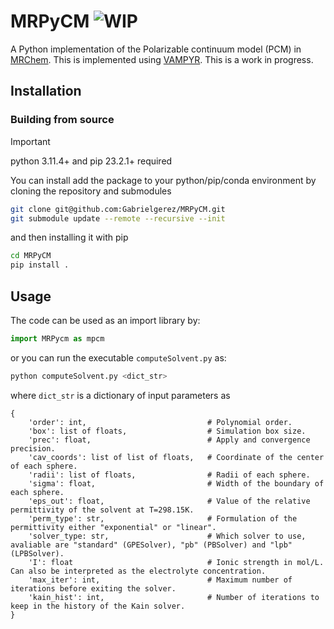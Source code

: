 # MRPyCM ![WIP](https://img.shields.io/badge/-WIP-blue)
A Python implementation of the Polarizable continuum model (PCM) in [MRChem](https://github.com/MRChemSoft/mrchem).
This is implemented using [VAMPYR](https://github.com/MRChemSoft/vampyr).
This is a work in progress.


## Installation
### Building from source

> [!IMPORTANT]
> python 3.11.4+ and pip 23.2.1+ required

You can install add the package to your python/pip/conda environment by cloning the repository and submodules
```bash
git clone git@github.com:Gabrielgerez/MRPyCM.git
git submodule update --remote --recursive --init
```
and then installing it with pip 

```bash
cd MRPyCM
pip install .
``` 

## Usage
The code can be used as an import library by:
``` python
import MRPycm as mpcm
```
or you can run the executable `computeSolvent.py` as:

```bash
python computeSolvent.py <dict_str>
```

where `dict_str` is a dictionary of input parameters as

```
{
    'order': int,                           # Polynomial order.
    'box': list of floats,                  # Simulation box size.
    'prec': float,                          # Apply and convergence precision.
    'cav_coords': list of list of floats,   # Coordinate of the center of each sphere.
    'radii': list of floats,                # Radii of each sphere.
    'sigma': float,                         # Width of the boundary of each sphere.
    'eps_out': float,                       # Value of the relative permittivity of the solvent at T=298.15K.
    'perm_type': str,                       # Formulation of the permittivity either "exponential" or "linear".
    'solver_type: str,                      # Which solver to use, avaliable are "standard" (GPESolver), "pb" (PBSolver) and "lpb" (LPBSolver).
    'I': float                              # Ionic strength in mol/L. Can also be interpreted as the electrolyte concentration.
    'max_iter': int,                        # Maximum number of iterations before exiting the solver.
    'kain_hist': int,                       # Number of iterations to keep in the history of the Kain solver.
}
```
